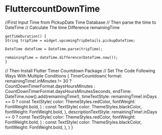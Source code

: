 # FluttercountDownTime

//First Input Time from PickupDate Time Database
// Then parse the time to  DateTime
// Calculate The time Difference remainingTime


    getTimeDuration() {
    String tripTime = widget.upcomingTripDetails.pickupDateTime;

    DateTime dateTime = DateTime.parse(tripTime);

    remainingTime = dateTime.difference(DateTime.now());
    }
 // Then Install Flutter Timer Countdown Package
 // Set The Code Following Ways With Multiple  Conditions
 {
         TimerCountdown(
                    format: remainingTime!.inMinutes != 30
                        ? CountDownTimerFormat.daysHoursMinutes
                        : CountDownTimerFormat.daysHoursMinutesSeconds,
                    endTime: DateTime.now().add(remainingTime!),
                    timeTextStyle: remainingTime!.inDays == 0
                        ? const TextStyle(
                            color: ThemeStyles.redColor,
                            fontWeight: FontWeight.bold,
                          )
                        : const TextStyle(
                            color: ThemeStyles.blackColor,
                            fontWeight: FontWeight.bold,
                          ),
                    descriptionTextStyle: remainingTime!.inDays == 0
                        ? const TextStyle(
                            color: ThemeStyles.redColor,
                            fontWeight: FontWeight.bold,
                          )
                        : const TextStyle(
                            color: ThemeStyles.blackColor,
                            fontWeight: FontWeight.bold,
                          ),
                  )
}
